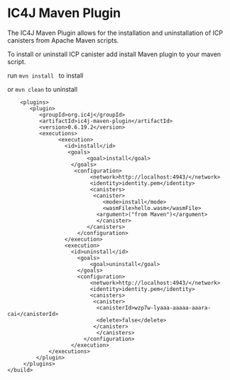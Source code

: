 # IC4J Maven Plugin


The IC4J Maven Plugin allows for the installation and uninstallation of ICP canisters from Apache Maven scripts.

To install or uninstall ICP canister add install Maven plugin to your maven script. 

run 
```mvn install ```
to install

or ```mvn clean``` to uninstall

```<build>
    <plugins>
       <plugin>
          <groupId>org.ic4j</groupId>
          <artifactId>ic4j-maven-plugin</artifactId>
          <version>0.6.19.2</version>
          <executions>
                <execution>
                  <id>install</id>
                   <goals>
                         <goal>install</goal>
                    </goals>
		             <configuration>
		                  <network>http://localhost:4943/</network>
		                  <identity>identity.pem</identity>
		                  <canisters>
		                   <canister>
		                      <mode>install</mode>
		                      <wasmFile>hello.wasm</wasmFile>
		                    <argument>("from Maven")</argument>
		                    </canister>                   	
		                 </canisters>
		              </configuration>
                  </execution>
                  <execution>
                    <id>uninstall</id>
                      <goals>
                          <goal>uninstall</goal>
                      </goals>
		              <configuration>
		                  <network>http://localhost:4943/</network>
		                  <identity>identity.pem</identity>
		                  <canisters>
		                   <canister>
		                    <canisterId>wzp7w-lyaaa-aaaaa-aaara-cai</canisterId>
		                    <delete>false</delete>
		                   </canister>                  
		                    </canisters>
		                </configuration>
                    </execution>                    
             </executions>
         </plugin>
     </plugins>
</build>

